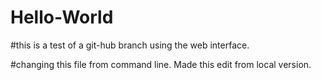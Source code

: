 # Hello-World

#this is a test of a git-hub branch using the web interface.

#changing this file from command line.  Made this edit from local version.